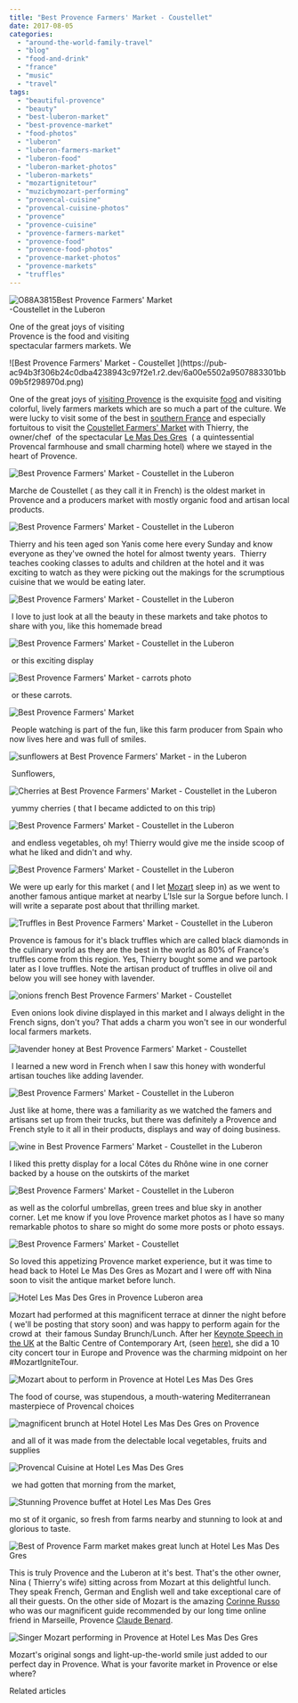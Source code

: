 ```yaml
---
title: "Best Provence Farmers' Market - Coustellet"
date: 2017-08-05
categories: 
  - "around-the-world-family-travel"
  - "blog"
  - "food-and-drink"
  - "france"
  - "music"
  - "travel"
tags: 
  - "beautiful-provence"
  - "beauty"
  - "best-luberon-market"
  - "best-provence-market"
  - "food-photos"
  - "luberon"
  - "luberon-farmers-market"
  - "luberon-food"
  - "luberon-market-photos"
  - "luberon-markets"
  - "mozartignitetour"
  - "muzicbymozart-performing"
  - "provencal-cuisine"
  - "provencal-cuisine-photos"
  - "provence"
  - "provence-cuisine"
  - "provence-farmers-market"
  - "provence-food"
  - "provence-food-photos"
  - "provence-market-photos"
  - "provence-markets"
  - "truffles"
---
```


![O88A3815](https://pub-ac94b3f306b24c0dba4238943c97f2e1.r2.dev/6a00e5502a9507883301bb09b5f279970d-scaled-1.jpg)Best Provence Farmers' Market  
\-Coustellet in the Luberon  
  
One of the great joys of visiting  
Provence is the food and visiting  
spectacular farmers markets. We

<!--more--> ![Best Provence Farmers' Market - Coustellet ](https://pub-ac94b3f306b24c0dba4238943c97f2e1.r2.dev/6a00e5502a9507883301bb09b5f298970d.png)  
  
One of the great joys of [visiting Provence](https://pub-ac94b3f306b24c0dba4238943c97f2e1.r2.dev/2012/10/beautiful-provence-tips-and-photo-avignon-france-.html "beautiful Provence Tips ") is the exquisite [food](https://pub-ac94b3f306b24c0dba4238943c97f2e1.r2.dev/2010/09/family-travel-food.html "family travel food") and visiting colorful, lively farmers markets which are so much a part of the culture. We were lucky to visit some of the best in [southern France](https://pub-ac94b3f306b24c0dba4238943c97f2e1.r2.dev/2010/08/stunning-horses-in-the-camargue-france-family-travel-ideal-vacation-holiday-saintes-maries-de-la-mer.html "Stunning Horses in the Camargue, France") and especially fortuitous to visit the [Coustellet Farmers' Market](https://www.tripadvisor.com/ShowUserReviews-g616128-d6777520-r364679844-Marche_de_Coustellet-Coustellet_Luberon_Vaucluse_Provence_Alpes_Cote_d_Azur.html) with Thierry, the owner/chef  of the spectacular [Le Mas Des Gres](http://masdesgres.com/en/ "Le Mas des Gres charming hotel Provence")  ( a quintessential Provencal farmhouse and small charming hotel) where we stayed in the heart of Provence.   
  
![Best Provence Farmers' Market  - Coustellet in the Luberon](https://pub-ac94b3f306b24c0dba4238943c97f2e1.r2.dev/6a00e5502a9507883301b7c912e087970b.png)  
  
Marche de Coustellet ( as they call it in French) is the oldest market in Provence and a producers market with mostly organic food and artisan local products.   
  
![Best Provence Farmers' Market  - Coustellet in the Luberon](https://pub-ac94b3f306b24c0dba4238943c97f2e1.r2.dev/6a00e5502a9507883301b8d29d29bd970c.png)  
  
Thierry and his teen aged son Yanis come here every Sunday and know everyone as they've owned the hotel for almost twenty years.  Thierry teaches cooking classes to adults and children at the hotel and it was exciting to watch as they were picking out the makings for the scrumptious cuisine that we would be eating later.   
  
![Best Provence Farmers' Market  - Coustellet in the Luberon](https://pub-ac94b3f306b24c0dba4238943c97f2e1.r2.dev/6a00e5502a9507883301b8d29d29ca970c.png)  
  
 I love to just look at all the beauty in these markets and take photos to share with you, like this homemade bread   
  
![Best Provence Farmers' Market  - Coustellet in the Luberon](https://pub-ac94b3f306b24c0dba4238943c97f2e1.r2.dev/6a00e5502a9507883301b7c912e09d970b.png)  
  
 or this exciting display   
  
![Best Provence Farmers' Market  - carrots photo ](https://pub-ac94b3f306b24c0dba4238943c97f2e1.r2.dev/6a00e5502a9507883301b8d29d29e9970c.png)  
  
 or these carrots.   
  
![Best Provence Farmers' Market  ](https://pub-ac94b3f306b24c0dba4238943c97f2e1.r2.dev/6a00e5502a9507883301b7c912e0fd970b.png)  
  
  
 People watching is part of the fun, like this farm producer from Spain who now lives here and was full of smiles.   
  
![sunflowers at Best Provence Farmers' Market  - in the Luberon](https://pub-ac94b3f306b24c0dba4238943c97f2e1.r2.dev/6a00e5502a9507883301b8d29d2a09970c.png)  
  
 Sunflowers,   
  
![Cherries at Best Provence Farmers' Market  - Coustellet in the Luberon](https://pub-ac94b3f306b24c0dba4238943c97f2e1.r2.dev/6a00e5502a9507883301b7c912e122970b.png)  
  
  
 yummy cherries ( that I became addicted to on this trip)   
  
![Best Provence Farmers' Market  - Coustellet in the Luberon](https://pub-ac94b3f306b24c0dba4238943c97f2e1.r2.dev/6a00e5502a9507883301b8d29d2a44970c.png)  
  
 and endless vegetables, oh my! Thierry would give me the inside scoop of what he liked and didn't and why.  
  
![Best Provence Farmers' Market  - Coustellet in the Luberon](https://pub-ac94b3f306b24c0dba4238943c97f2e1.r2.dev/6a00e5502a9507883301b8d29d2a52970c.png)  
  
We were up early for this market ( and I let [Mozart](https://pub-ac94b3f306b24c0dba4238943c97f2e1.r2.dev/2016/03/mozart-sings-her-original-song-dear-heart-official-music-video.html "teen singer Mozart singing her song \"Dear Heart\" ") sleep in) as we went to another famous antique market at nearby L’Isle sur la Sorgue before lunch. I will write a separate post about that thrilling market.   
  
![Truffles in Best Provence Farmers' Market  - Coustellet in the Luberon](https://pub-ac94b3f306b24c0dba4238943c97f2e1.r2.dev/6a00e5502a9507883301b8d29d2a7f970c.png)  
  
Provence is famous for it's black truffles which are called black diamonds in the culinary world as they are the best in the world as 80% of France's truffles come from this region. Yes, Thierry bought some and we partook later as I love truffles. Note the artisan product of truffles in olive oil and below you will see honey with lavender.   
  
![onions french  Best Provence Farmers' Market - Coustellet ](https://pub-ac94b3f306b24c0dba4238943c97f2e1.r2.dev/6a00e5502a9507883301b7c912ef1b970b.png)  
  
 Even onions look divine displayed in this market and I always delight in the French signs, don't you? That adds a charm you won't see in our wonderful local farmers markets.   
  
![lavender honey at Best Provence Farmers' Market - Coustellet ](https://pub-ac94b3f306b24c0dba4238943c97f2e1.r2.dev/6a00e5502a9507883301b7c912ef25970b.png)  
  
 I learned a new word in French when I saw this honey with wonderful artisan touches like adding lavender.   
  
![Best Provence Farmers' Market  - Coustellet in the Luberon](https://pub-ac94b3f306b24c0dba4238943c97f2e1.r2.dev/6a00e5502a9507883301bb09b61d18970d.png)  
  
Just like at home, there was a familiarity as we watched the famers and artisans set up from their trucks, but there was definitely a Provence and French style to it all in their products, displays and way of doing business.   
  
![wine in Best Provence Farmers' Market  - Coustellet in the Luberon](https://pub-ac94b3f306b24c0dba4238943c97f2e1.r2.dev/6a00e5502a9507883301bb09b61df3970d.png)  
  
  
I liked this pretty display for a local Côtes du Rhône wine in one corner backed by a house on the outskirts of the market  
  
  
![Best Provence Farmers' Market  - Coustellet in the Luberon](https://pub-ac94b3f306b24c0dba4238943c97f2e1.r2.dev/6a00e5502a9507883301b8d29d2d18970c.png)  
  
as well as the colorful umbrellas, green trees and blue sky in another corner. Let me know if you love Provence market photos as I have so many remarkable photos to share so might do some more posts or photo essays.   
  
![Best Provence Farmers' Market - Coustellet ](https://pub-ac94b3f306b24c0dba4238943c97f2e1.r2.dev/6a00e5502a9507883301b8d29d3c8d970c.png)  
  
So loved this appetizing Provence market experience, but it was time to head back to Hotel Le Mas Des Gres as Mozart and I were off with Nina soon to visit the antique market before lunch.   
  
![Hotel Les Mas Des Gres in Provence Luberon area ](https://pub-ac94b3f306b24c0dba4238943c97f2e1.r2.dev/6a00e5502a9507883301b7c912f570970b.png)  
  
Mozart had performed at this magnificent terrace at dinner the night before ( we'll be posting that story soon) and was happy to perform again for the crowd at  their famous Sunday Brunch/Lunch. After her [Keynote Speech in the UK](https://pub-ac94b3f306b24c0dba4238943c97f2e1.r2.dev/2017/06/mozartignitetour-in-europe-mozart-dees-keynote-speech.html#more "Mozart Dee Keynote Speech in UK") at the Baltic Centre of Contemporary Art, (seen [here)](https://www.youtube.com/watch?v=VMcNRYjsEt0&feature=youtu.be&a "Mozart Dee's Keynote Speech in England"), she did a 10 city concert tour in Europe and Provence was the charming midpoint on her #MozartIgniteTour.   
  
![Mozart about to perform in Provence at Hotel Les Mas Des Gres](https://pub-ac94b3f306b24c0dba4238943c97f2e1.r2.dev/6a00e5502a9507883301b7c912f5c0970b.png)  
  
The food of course, was stupendous, a mouth-watering Mediterranean masterpiece of Provencal choices   
  
![magnificent brunch at Hotel Hotel Les Mas Des Gres on Provence ](https://pub-ac94b3f306b24c0dba4238943c97f2e1.r2.dev/6a00e5502a9507883301bb09b63228970d.png)  
  
 and all of it was made from the delectable local vegetables, fruits and supplies  
  
![Provencal Cuisine at Hotel Les Mas Des Gres](https://pub-ac94b3f306b24c0dba4238943c97f2e1.r2.dev/6a00e5502a9507883301b8d29d3ecf970c.png)  
  
 we had gotten that morning from the market,   
  
![Stunning Provence buffet at Hotel Les Mas Des Gres](https://pub-ac94b3f306b24c0dba4238943c97f2e1.r2.dev/6a00e5502a9507883301b7c912f61a970b.png)  
  
mo st of it organic, so fresh from farms nearby and stunning to look at and glorious to taste.

![Best of Provence Farm market makes great lunch at Hotel Les Mas Des Gres](https://pub-ac94b3f306b24c0dba4238943c97f2e1.r2.dev/6a00e5502a9507883301b7c912f628970b.png)

This is truly Provence and the Luberon at it's best. That's the other owner, Nina ( Thierry's wife) sitting across from Mozart at this delightful lunch. They speak French, German and English well and take exceptional care of all their guests. On the other side of Mozart is the amazing [Corinne Russo](http://culturecouleur.com "Tour guide provence ") who was our magnificent guide recommended by our long time online friend in Marseille, Provence [Claude Benard](https://twitter.com/claudebenard).  

![Singer Mozart performing in Provence at Hotel Les Mas Des Gres](https://pub-ac94b3f306b24c0dba4238943c97f2e1.r2.dev/6a00e5502a9507883301bb09b63294970d.png)

Mozart's original songs and light-up-the-world smile just added to our perfect day in Provence. What is your favorite market in Provence or else where? 

Related articles

